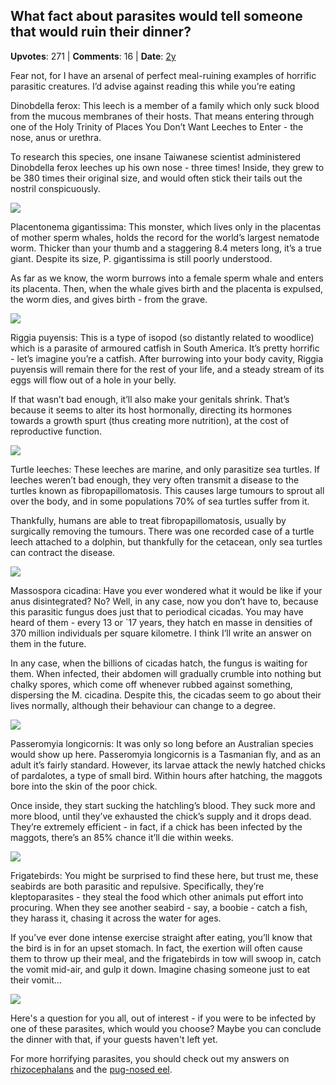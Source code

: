 ## What fact about parasites would tell someone that would ruin their dinner?
    
**Upvotes**: 271 | **Comments**: 16 | **Date**: [2y](https://www.quora.com/What-fact-about-parasites-would-tell-someone-that-would-ruin-their-dinner/answer/Gary-Meaney)

Fear not, for I have an arsenal of perfect meal-ruining examples of horrific parasitic creatures. I’d advise against reading this while you’re eating

Dinobdella ferox: This leech is a member of a family which only suck blood from the mucous membranes of their hosts. That means entering through one of the Holy Trinity of Places You Don’t Want Leeches to Enter - the nose, anus or urethra.

To research this species, one insane Taiwanese scientist administered Dinobdella ferox leeches up his own nose - three times! Inside, they grew to be 380 times their original size, and would often stick their tails out the nostril conspicuously.

![](https://qph.fs.quoracdn.net/main-qimg-4c075b536a0274e1f16bd842f9e61f25-pjlq)

Placentonema gigantissima: This monster, which lives only in the placentas of mother sperm whales, holds the record for the world’s largest nematode worm. Thicker than your thumb and a staggering 8.4 meters long, it’s a true giant. Despite its size, P. gigantissima is still poorly understood.

As far as we know, the worm burrows into a female sperm whale and enters its placenta. Then, when the whale gives birth and the placenta is expulsed, the worm dies, and gives birth - from the grave.

![](https://qph.fs.quoracdn.net/main-qimg-6677fbcaffd79acfb5b2428d2a3b50c2-pjlq)

Riggia puyensis: This is a type of isopod (so distantly related to woodlice) which is a parasite of armoured catfish in South America. It’s pretty horrific - let’s imagine you’re a catfish. After burrowing into your body cavity, Riggia puyensis will remain there for the rest of your life, and a steady stream of its eggs will flow out of a hole in your belly.

If that wasn’t bad enough, it’ll also make your genitals shrink. That’s because it seems to alter its host hormonally, directing its hormones towards a growth spurt (thus creating more nutrition), at the cost of reproductive function.

![](https://qph.fs.quoracdn.net/main-qimg-d5ee8ad666fd8c7d8cf974e24eb70119-pjlq)

Turtle leeches: These leeches are marine, and only parasitize sea turtles. If leeches weren’t bad enough, they very often transmit a disease to the turtles known as fibropapillomatosis. This causes large tumours to sprout all over the body, and in some populations 70% of sea turtles suffer from it.

Thankfully, humans are able to treat fibropapillomatosis, usually by surgically removing the tumours. There was one recorded case of a turtle leech attached to a dolphin, but thankfully for the cetacean, only sea turtles can contract the disease.

![](https://qph.fs.quoracdn.net/main-qimg-61c4fbb0de838071735e92753ea92a1f-lq)

Massospora cicadina: Have you ever wondered what it would be like if your anus disintegrated? No? Well, in any case, now you don’t have to, because this parasitic fungus does just that to periodical cicadas. You may have heard of them - every 13 or \`17 years, they hatch en masse in densities of 370 million individuals per square kilometre. I think I’ll write an answer on them in the future.

In any case, when the billions of cicadas hatch, the fungus is waiting for them. When infected, their abdomen will gradually crumble into nothing but chalky spores, which come off whenever rubbed against something, dispersing the M. cicadina. Despite this, the cicadas seem to go about their lives normally, although their behaviour can change to a degree.

![](https://qph.fs.quoracdn.net/main-qimg-887fd92357f7ac24603ebbe4781ec48e-pjlq)

Passeromyia longicornis: It was only so long before an Australian species would show up here. Passeromyia longicornis is a Tasmanian fly, and as an adult it’s fairly standard. However, its larvae attack the newly hatched chicks of pardalotes, a type of small bird. Within hours after hatching, the maggots bore into the skin of the poor chick.

Once inside, they start sucking the hatchling’s blood. They suck more and more blood, until they’ve exhausted the chick’s supply and it drops dead. They’re extremely efficient - in fact, if a chick has been infected by the maggots, there’s an 85% chance it’ll die within weeks.

![](https://qph.fs.quoracdn.net/main-qimg-cc6c83967949ce35500b8bad4af48340-pjlq)

Frigatebirds: You might be surprised to find these here, but trust me, these seabirds are both parasitic and repulsive. Specifically, they’re kleptoparasites - they steal the food which other animals put effort into procuring. When they see another seabird - say, a boobie - catch a fish, they harass it, chasing it across the water for ages.

If you’ve ever done intense exercise straight after eating, you’ll know that the bird is in for an upset stomach. In fact, the exertion will often cause them to throw up their meal, and the frigatebirds in tow will swoop in, catch the vomit mid-air, and gulp it down. Imagine chasing someone just to eat their vomit…

![](https://qph.fs.quoracdn.net/main-qimg-822675b30b80af6f1091ac23b5c0cf5b-lq)

Here's a question for you all, out of interest - if you were to be infected by one of these parasites, which would you choose? Maybe you can conclude the dinner with that, if your guests haven't left yet.

For more horrifying parasites, you should check out my answers on [rhizocephalans](https://www.quora.com/Whats-the-oddest-lifeform-ever-discovered/answer/Gary-Meaney "www.quora.com") and the [pug-nosed eel](https://www.quora.com/What-are-some-of-the-most-interesting-parasites/answer/Gary-Meaney "www.quora.com").

